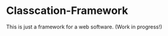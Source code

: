 Classcation-Framework
=====================

This is just a framework for a web software. (Work in progress!)
